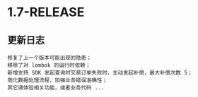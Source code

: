
# 1.7-RELEASE

## 更新日志

``` plaintext
修复了上一个版本可能出现的隐患；
移除了对 lombok 的运行时依赖；
新增支持 SDK 发起查询时交易订单失败时，主动发起补偿，最大补偿次数 5；
简化数据处理流程，加强业务错误准确性；
其它请体验相关功能，或者业务代码 ...
```